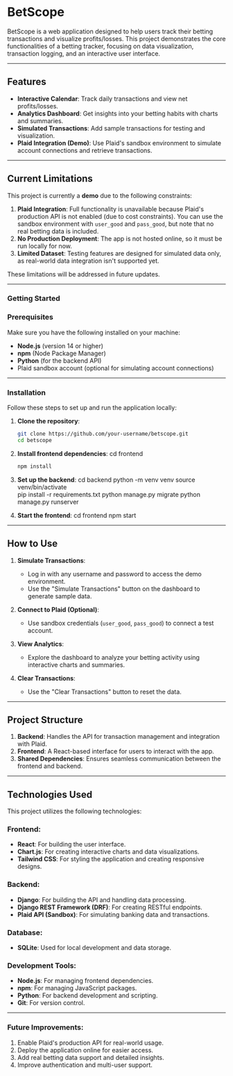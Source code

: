 # BetScope 

BetScope is a web application designed to help users track their betting transactions and visualize profits/losses. This project demonstrates the core functionalities of a betting tracker, focusing on data visualization, transaction logging, and an interactive user interface.

---

## Features

- **Interactive Calendar**: Track daily transactions and view net profits/losses.
- **Analytics Dashboard**: Get insights into your betting habits with charts and summaries.
- **Simulated Transactions**: Add sample transactions for testing and visualization.
- **Plaid Integration (Demo)**: Use Plaid's sandbox environment to simulate account connections and retrieve transactions.

---

## Current Limitations

This project is currently a **demo** due to the following constraints:
1. **Plaid Integration**: Full functionality is unavailable because Plaid's production API is not enabled (due to cost constraints). You can use the sandbox environment with `user_good` and `pass_good`, but note that no real betting data is included.
2. **No Production Deployment**: The app is not hosted online, so it must be run locally for now.
3. **Limited Dataset**: Testing features are designed for simulated data only, as real-world data integration isn't supported yet.

These limitations will be addressed in future updates.

---

### Getting Started

### Prerequisites

Make sure you have the following installed on your machine:
- **Node.js** (version 14 or higher)
- **npm** (Node Package Manager)
- **Python** (for the backend API)
- Plaid sandbox account (optional for simulating account connections)

---

### Installation

Follow these steps to set up and run the application locally:

1. **Clone the repository**:
   ```bash
   git clone https://github.com/your-username/betscope.git
   cd betscope

2. **Install frontend dependencies**:
   cd frontend
   ```bash
   npm install

3. **Set up the backend**:
   cd backend
   python -m venv venv
   source venv/bin/activate  
   pip install -r requirements.txt
   python manage.py migrate
   python manage.py runserver

3. **Start the frontend**:
    cd frontend
    npm start

---

## How to Use

1. **Simulate Transactions**:
   - Log in with any username and password to access the demo environment.
   - Use the "Simulate Transactions" button on the dashboard to generate sample data.

2. **Connect to Plaid (Optional)**:
   - Use sandbox credentials (`user_good`, `pass_good`) to connect a test account.

3. **View Analytics**:
   - Explore the dashboard to analyze your betting activity using interactive charts and 
     summaries.

4. **Clear Transactions**:
   - Use the "Clear Transactions" button to reset the data.

---

## Project Structure

1. **Backend**: Handles the API for transaction management and integration with Plaid.
2. **Frontend**: A React-based interface for users to interact with the app.
3. **Shared Dependencies**: Ensures seamless communication between the frontend and backend.

---

## Technologies Used

This project utilizes the following technologies:

### Frontend:
- **React**: For building the user interface.
- **Chart.js**: For creating interactive charts and data visualizations.
- **Tailwind CSS**: For styling the application and creating responsive designs.

### Backend:
- **Django**: For building the API and handling data processing.
- **Django REST Framework (DRF)**: For creating RESTful endpoints.
- **Plaid API (Sandbox)**: For simulating banking data and transactions.

### Database:
- **SQLite**: Used for local development and data storage.

### Development Tools:
- **Node.js**: For managing frontend dependencies.
- **npm**: For managing JavaScript packages.
- **Python**: For backend development and scripting.
- **Git**: For version control.

---

### Future Improvements:

1. Enable Plaid's production API for real-world usage.
2. Deploy the application online for easier access.
3. Add real betting data support and detailed insights.
4. Improve authentication and multi-user support.










